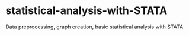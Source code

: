 # statistical-analysis-with-STATA
Data preprocessing, graph creation, basic statistical analysis with STATA
